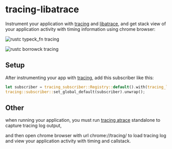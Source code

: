 # tracing-libatrace

Instrument your application with [tracing](https://github.com/tokio-rs/tracing) and [libatrace](https://github.com/Grainspring/libatrace), and get stack view of your application activity with timing
information using chrome browser:

![rustc typeck_fn tracing](http://grainspring.github.io/imgs/tracing.rustc.typeck_fn.png)

![rustc borrowck tracing](http://grainspring.github.io/imgs/tracing.rustc.mir_borrowck.png)

## Setup

After instrumenting your app with
[tracing](https://github.com/tokio-rs/tracing), add this subscriber like this:

```rust
let subscriber = tracing_subscriber::Registry::default().with(tracing_libatrace::layer().unwrap());
tracing::subscriber::set_global_default(subscriber).unwrap();
```
## Other
when running your application, you must run [tracing atrace](https://github.com/Grainspring/tracing-atrace) standalone to capture tracing log output,

and then open chrome browser with url chrome://tracing/ to load tracing log and view your application activity with timing and callstack.

